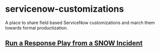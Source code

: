 # servicenow-customizations
A place to share field based ServiceNow customizations and march them towards formal productization.

## [Run a Response Play from a SNOW Incident](https://github.com/PagerDuty/servicenow-customizations/blob/master/ServiceNow%20Customization-Run%20a%20Response%20Play%20from%20a%20Form%20Button%20on%20Incident.js)
